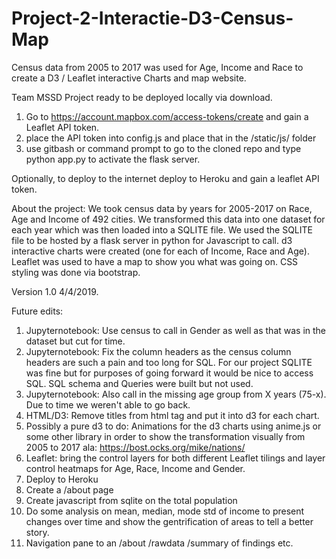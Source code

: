 # Project-2-Interactie-D3-Census-Map
Census data from 2005 to 2017 was used for Age, Income and Race to create a D3 / Leaflet interactive Charts and map website.

Team MSSD
Project ready to be deployed locally via download.
1) Go to https://account.mapbox.com/access-tokens/create and gain a Leaflet API token.
2) place the API token into config.js and place that in the /static/js/ folder
3) use gitbash or command prompt to go to the cloned repo and type python app.py to activate the flask server.

Optionally, to deploy to the internet deploy to Heroku and gain a leaflet API token.

About the project:
We took census data by years for 2005-2017 on Race, Age and Income of 492 cities.
We transformed this data into one dataset for each year which was then loaded into a SQLITE file.
We used the SQLITE file to be hosted by a flask server in python for Javascript to call.
d3 interactive charts were created (one for each of Income, Race and Age).
Leaflet was used to have a map to show you what was going on.
CSS styling was done via bootstrap.

Version 1.0 4/4/2019.

Future edits:
1) Jupyternotebook: Use census to call in Gender as well as that was in the dataset but cut for time.
2) Jupyternotebook: Fix the column headers as the census column headers are such a pain and too long for SQL. For our project SQLITE was fine but for purposes of going forward it would be nice to access SQL. SQL schema and Queries were built but not used.
3) Jupyternotebook: Also call in the missing age group from X years (75-x). Due to time we weren't able to go back.
4) HTML/D3: Remove titles from html tag and put it into d3 for each chart.
5) Possibly a pure d3 to do: Animations for the d3 charts using anime.js or some other library in order to show the transformation visually from 2005 to 2017 ala: https://bost.ocks.org/mike/nations/
6) Leaflet: bring the control layers for both different Leaflet tilings and layer control heatmaps for Age, Race, Income and Gender. 
7) Deploy to Heroku
8) Create a /about page
9) Create javascript from sqlite on the total population
10) Do some analysis on mean, median, mode std of income to present changes over time and show the gentrification of areas to tell a better story.
11) Navigation pane to an /about /rawdata /summary of findings etc.